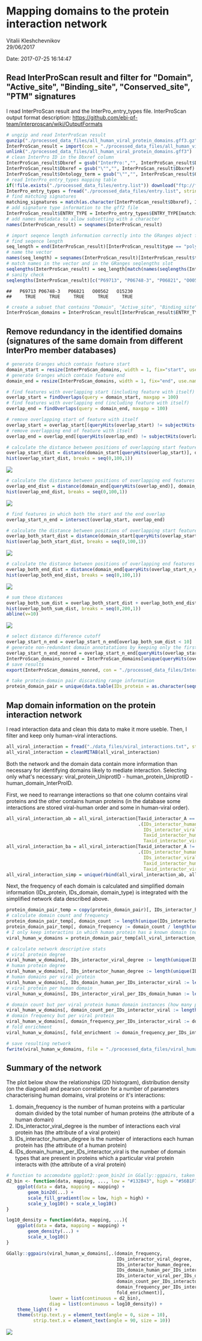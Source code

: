# Mapping domains to the protein interaction network
Vitalii Kleshchevnikov  
29/06/2017  



Date: 2017-07-25 16:14:47

## Read InterProScan result and filter for "Domain", "Active_site", "Binding_site", "Conserved_site", "PTM" signatures

I read InterProScan result and the InterPro_entry_types file. InterProScan output format description: https://github.com/ebi-pf-team/interproscan/wiki/OutputFormats  


```r
# ungzip and read InterProScan result
gunzip("./processed_data_files/all_human_viral_protein_domains.gff3.gz", remove = F)
InterProScan_result = import(con = "./processed_data_files/all_human_viral_protein_domains.gff3", format = "gff3")
unlink("./processed_data_files/all_human_viral_protein_domains.gff3")
# clean InterPro ID in the Dbxref column
InterProScan_result$Dbxref = gsub("InterPro:","", InterProScan_result$Dbxref)
InterProScan_result$Dbxref = gsub("\"","", InterProScan_result$Dbxref)
InterProScan_result$Ontology_term = gsub("\"","", InterProScan_result$Ontology_term)
# read InterPro_entry_types mapping table
if(!file.exists("./processed_data_files/entry.list")) download("ftp://ftp.ebi.ac.uk/pub/databases/interpro/entry.list", "./processed_data_files/entry.list")
InterPro_entry_types = fread("./processed_data_files/entry.list", stringsAsFactors = F)
# find matching signatures
matching_signatures = match(as.character(InterProScan_result$Dbxref), InterPro_entry_types$ENTRY_AC)
# add signature type information to the gff2 file
InterProScan_result$ENTRY_TYPE = InterPro_entry_types$ENTRY_TYPE[matching_signatures]
# add names metadata to allow subsetting with a character
names(InterProScan_result) = seqnames(InterProScan_result)

# import seqence length information correctly into the GRanges object format
# find seqence length
seq_length = end(InterProScan_result)[InterProScan_result$type == "polypeptide"]
# name the vector
names(seq_length) = seqnames(InterProScan_result)[InterProScan_result$type == "polypeptide"]
# match names in the vector and in the GRanges seqlengths slot
seqlengths(InterProScan_result) = seq_length[match(names(seqlengths(InterProScan_result)),names(seq_length))]
# sanity check
seqlengths(InterProScan_result)[c("P69713", "P06748-3", "P06821", "O00562", "O15230")] == end(InterProScan_result[c("P69713", "P06748-3", "P06821", "O00562", "O15230")])
```

```
##   P69713 P06748-3   P06821   O00562   O15230 
##     TRUE     TRUE     TRUE     TRUE     TRUE
```

```r
# create a subset that contains "Domain", "Active_site", "Binding_site", "Conserved_site", "PTM" signatures
InterProScan_domains = InterProScan_result[InterProScan_result$ENTRY_TYPE %in% c("Domain", "Active_site", "Binding_site", "Conserved_site", "PTM", "Repeat")]
```

## Remove redundancy in the identified domains (signatures of the same domain from different InterPro member databases)


```r
# generate Granges which contain feature start
domain_start = resize(InterProScan_domains, width = 1, fix="start", use.names=TRUE)
# generate Granges which contain feature end
domain_end = resize(InterProScan_domains, width = 1, fix="end", use.names=TRUE)

# find features with overlapping start (including feature with itself)
overlap_start = findOverlaps(query = domain_start, maxgap = 100)
# find features with overlapping end (including feature with itself)
overlap_end = findOverlaps(query = domain_end, maxgap = 100)

# remove overlapping start of feature with itself
overlap_start = overlap_start[(queryHits(overlap_start) != subjectHits(overlap_start))]
# remove overlapping end of feature with itself
overlap_end = overlap_end[(queryHits(overlap_end) != subjectHits(overlap_end))]

# calculate the distance between positions of overlapping start features
overlap_start_dist = distance(domain_start[queryHits(overlap_start)], domain_start[subjectHits(overlap_start)])
hist(overlap_start_dist, breaks = seq(0,100,1))
```

![](map_domains_to_network_files/figure-html/remove_redundancy-1.png)<!-- -->

```r
# calculate the distance between positions of overlapping end features
overlap_end_dist = distance(domain_end[queryHits(overlap_end)], domain_end[subjectHits(overlap_end)])
hist(overlap_end_dist, breaks = seq(0,100,1))
```

![](map_domains_to_network_files/figure-html/remove_redundancy-2.png)<!-- -->

```r
# find features in which both the start and the end overlap
overlap_start_n_end = intersect(overlap_start, overlap_end)

# calculate the distance between positions of overlapping start features
overlap_both_start_dist = distance(domain_start[queryHits(overlap_start_n_end)], domain_start[subjectHits(overlap_start_n_end)])
hist(overlap_both_start_dist, breaks = seq(0,100,1))
```

![](map_domains_to_network_files/figure-html/remove_redundancy-3.png)<!-- -->

```r
# calculate the distance between positions of overlapping end features
overlap_both_end_dist = distance(domain_end[queryHits(overlap_start_n_end)], domain_end[subjectHits(overlap_start_n_end)])
hist(overlap_both_end_dist, breaks = seq(0,100,1))
```

![](map_domains_to_network_files/figure-html/remove_redundancy-4.png)<!-- -->

```r
# sum these distances
overlap_both_sum_dist = overlap_both_start_dist + overlap_both_end_dist
hist(overlap_both_sum_dist, breaks = seq(0,200,1))
abline(v=10)
```

![](map_domains_to_network_files/figure-html/remove_redundancy-5.png)<!-- -->

```r
# select distance difference cutoff
overlap_start_n_end = overlap_start_n_end[overlap_both_sum_dist < 10]
# generate non-redundant domain annotatations by keeping only the first domain signature among overlapping signatures
overlap_start_n_end_nonred = overlap_start_n_end[queryHits(overlap_start_n_end) < subjectHits(overlap_start_n_end)]
InterProScan_domains_nonred = InterProScan_domains[unique(queryHits(overlap_start_n_end_nonred))]
# save results
export(InterProScan_domains_nonred, con = "./processed_data_files/InterProScan_domains_nonredundant.gff3", format = "gff3")

# take protein-domain pair discarding range information
protein_domain_pair = unique(data.table(IDs_protein = as.character(seqnames(InterProScan_domains_nonred)), IDs_domain = as.character(InterProScan_domains_nonred$Dbxref), domain_type = InterProScan_domains_nonred$ENTRY_TYPE))
```

## Map domain information on the protein interaction network

I read interaction data and clean this data to make it more useble. Then, I filter and keep only human-viral interactions.


```r
all_viral_interaction = fread("./data_files/viral_interactions.txt", stringsAsFactors = F)
all_viral_interaction = cleanMITAB(all_viral_interaction)
```

Both the network and the domain data contain more information than necessary for identifying domains likely to mediate interaction. Selecting only what's necessary: viral_protein_UniprotID - human_protein_UniprotID - human_domain_InterProID.  
  
First, we need to rearrange interactions so that one column contains viral proteins and the other contains human proteins (in the database some interactions are stored viral-human order and some in human-viral order).   


```r
all_viral_interaction_ab = all_viral_interaction[Taxid_interactor_A == "9606" & Taxid_interactor_B != "9606",
                                                 .(IDs_interactor_human = IDs_interactor_A, 
                                                   IDs_interactor_viral = IDs_interactor_B, 
                                                   Taxid_interactor_human = Taxid_interactor_A, 
                                                   Taxid_interactor_viral = Taxid_interactor_B)]
all_viral_interaction_ba = all_viral_interaction[Taxid_interactor_A != "9606" & Taxid_interactor_B == "9606",
                                                 .(IDs_interactor_human = IDs_interactor_B,
                                                   IDs_interactor_viral = IDs_interactor_A,
                                                   Taxid_interactor_human = Taxid_interactor_B,
                                                   Taxid_interactor_viral = Taxid_interactor_A)]
all_viral_interaction_simp = unique(rbind(all_viral_interaction_ab, all_viral_interaction_ba))
```

Next, the frequency of each domain is calculated and simplified domain information (IDs_protein, IDs_domain, domain_type) is integrated with the simplified network data described above.  


```r
protein_domain_pair_temp = copy(protein_domain_pair)[, IDs_interactor_human := IDs_protein][, IDs_protein := NULL][, IDs_domain_human := IDs_domain][, IDs_domain := NULL]
# calculate domain count and frequency
protein_domain_pair_temp[, domain_count := length(unique(IDs_interactor_human)), by = IDs_domain_human]
protein_domain_pair_temp[, domain_frequency := domain_count / length(unique(IDs_interactor_human))]
# I only keep interactins in which human protein has a known domain (nomatch = 0)
viral_human_w_domains = protein_domain_pair_temp[all_viral_interaction_simp, on = "IDs_interactor_human", nomatch = 0]

# calculate network descriptive stats
# viral protein degree
viral_human_w_domains[, IDs_interactor_viral_degree := length(unique(IDs_interactor_human)), by = IDs_interactor_viral]
# human protein degree
viral_human_w_domains[, IDs_interactor_human_degree := length(unique(IDs_interactor_viral)), by = IDs_interactor_human]
# human domains per viral protein
viral_human_w_domains[, IDs_domain_human_per_IDs_interactor_viral := length(unique(IDs_domain_human)), by = IDs_interactor_viral]
# viral protein per human domain
viral_human_w_domains[, IDs_interactor_viral_per_IDs_domain_human := length(unique(IDs_interactor_viral)), by = IDs_domain_human]

# domain count but per viral protein human domain instances (how many proteins the domain is located in) per viral protein (ID) and human domain (ID)
viral_human_w_domains[, domain_count_per_IDs_interactor_viral := length(unique(IDs_interactor_human)), by = .(IDs_interactor_viral, IDs_domain_human)]
# domain frequency but per viral protein
viral_human_w_domains[, domain_frequency_per_IDs_interactor_viral := domain_count_per_IDs_interactor_viral / IDs_interactor_viral_degree, by = IDs_interactor_viral]
# fold enrichment
viral_human_w_domains[, fold_enrichment := domain_frequency_per_IDs_interactor_viral / domain_frequency]

# save resulting network
fwrite(viral_human_w_domains, file = "./processed_data_files/viral_human_net_w_domains", sep = "\t")
```

## Summary of the network

The plot below show the relationships (2D histogram), distribution density (on the diagonal) and pearson correlation for a number of parameters characterising human domains, viral proteins or it's interactions:

1. domain_frequency is the number of human proteins with a particular domain divided by the total number of human proteins (the attribute of a human domain)
2. IDs_interactor_viral_degree is the number of interactions each viral protein has (the attribute of a viral protein)
3. IDs_interactor_human_degree is the number of interactions each human protein has (the attribute of a human protein)
4. IDs_domain_human_per_IDs_interactor_viral is the number of domain types that are present in proteins which a particular viral protein interacts with (the attribute of a viral protein)


```r
# function to accomodate ggplot2::geom_bin2d in GGally::ggpairs, taken from http://ggobi.github.io/ggally/#custom_functions
d2_bin <- function(data, mapping, ..., low = "#132B43", high = "#56B1F7") {
    ggplot(data = data, mapping = mapping) +
        geom_bin2d(...) +
        scale_fill_gradient(low = low, high = high) +
        scale_y_log10() + scale_x_log10()
}

log10_density = function(data, mapping, ...){
    ggplot(data = data, mapping = mapping) +
        geom_density(...) +
        scale_x_log10()
}

GGally::ggpairs(viral_human_w_domains[,.(domain_frequency, 
                                         IDs_interactor_viral_degree, 
                                         IDs_interactor_human_degree, 
                                         IDs_domain_human_per_IDs_interactor_viral, 
                                         IDs_interactor_viral_per_IDs_domain_human,
                                         domain_count_per_IDs_interactor_viral,
                                         domain_frequency_per_IDs_interactor_viral,
                                         fold_enrichment)], 
                lower = list(continuous = d2_bin), 
                diag = list(continuous = log10_density)) +
    theme_light() +
    theme(strip.text.y = element_text(angle = 0, size = 10),
          strip.text.x = element_text(angle = 90, size = 10))
```

![](map_domains_to_network_files/figure-html/unnamed-chunk-1-1.png)<!-- -->
